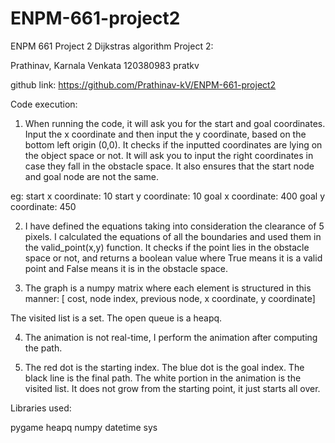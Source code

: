 # ENPM-661-project2
ENPM 661 Project 2
Dijkstras algorithm Project 2:

Prathinav, Karnala Venkata
120380983
pratkv

github link: https://github.com/Prathinav-kV/ENPM-661-project2

Code execution:

1. When running the code, it will ask you for the start and goal coordinates.
Input the x coordinate and then input the y coordinate, based on the bottom left origin (0,0). It checks if the inputted coordinates are lying on the object space or not. It will ask you to input the right coordinates in case they fall in the obstacle space. It also ensures that the start node and goal node are not the same.

eg: 
    start x coordinate: 10
    start y coordinate: 10
    goal x coordinate: 400
    goal y coordinate: 450

2. I have defined the equations taking into consideration the clearance of 5 pixels. I calculated the equations of all the boundaries and used them in the valid_point(x,y) function. It checks if the point lies in the obstacle space or not, and returns a boolean value where True means it is a valid point and False means it is in the obstacle space.

3. The graph is a numpy matrix where each element is structured in this manner:
[ cost, node index, previous node, x coordinate, y coordinate]

The visited list is a set. 
The open queue is a heapq.

4. The animation is not real-time, I perform the animation after computing the path.

5. The red dot is the starting index.
The blue dot is the goal index.
The black line is the final path.
The white portion in the animation is the visited list. It does not grow from the starting point, it just starts all over.

Libraries used:

pygame
heapq 
numpy
datetime
sys 

